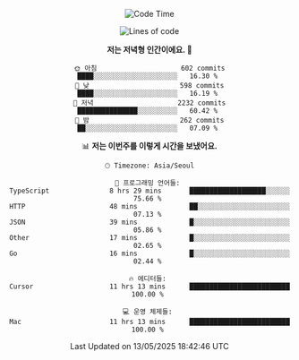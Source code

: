 <div align='center'>
 
<!--START_SECTION:waka-->
![Code Time](http://img.shields.io/badge/Code%20Time-4%2C340%20hrs%2043%20mins-blue)

![Lines of code](https://img.shields.io/badge/%EC%A0%80%EB%8A%94%20%EC%97%AC%ED%83%9C%EA%B9%8C%EC%A7%80%20-1.7%20million%20%EC%A4%84%EC%9D%98%20%EC%BD%94%EB%93%9C%EB%A5%BC%20%EC%9E%91%EC%84%B1%ED%96%88%EC%96%B4%EC%9A%94.-blue)

**저는 저녁형 인간이에요. 🦉** 

```text
🌞 아침                     602 commits         ████░░░░░░░░░░░░░░░░░░░░░   16.30 % 
🌆 낮　                     598 commits         ████░░░░░░░░░░░░░░░░░░░░░   16.19 % 
🌃 저녁                     2232 commits        ███████████████░░░░░░░░░░   60.42 % 
🌙 밤　                     262 commits         ██░░░░░░░░░░░░░░░░░░░░░░░   07.09 % 
```


📊 **저는 이번주를 이렇게 시간을 보냈어요.** 

```text
🕑︎ Timezone: Asia/Seoul

💬 프로그래밍 언어들: 
TypeScript               8 hrs 29 mins       ███████████████████░░░░░░   75.66 % 
HTTP                     48 mins             ██░░░░░░░░░░░░░░░░░░░░░░░   07.13 % 
JSON                     39 mins             █░░░░░░░░░░░░░░░░░░░░░░░░   05.86 % 
Other                    17 mins             █░░░░░░░░░░░░░░░░░░░░░░░░   02.65 % 
Go                       16 mins             █░░░░░░░░░░░░░░░░░░░░░░░░   02.44 % 

🔥 에디터들: 
Cursor                   11 hrs 13 mins      █████████████████████████   100.00 % 

💻 운영 체제들: 
Mac                      11 hrs 13 mins      █████████████████████████   100.00 % 
```


 Last Updated on 13/05/2025 18:42:46 UTC
<!--END_SECTION:waka-->
 </div>
<!---
Emewjin/Emewjin is a ✨ special ✨ repository because its `README.md` (this file) appears on your GitHub profile.
You can click the Preview link to take a look at your changes.
--->
